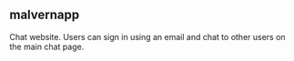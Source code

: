 ## malvernapp
Chat website. Users can sign in using an email and chat to other users on the main chat page.
